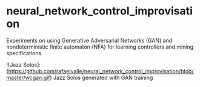 # neural_network_control_improvisation
Experiments on using Generative Adversarial Networks (GAN) and nondeterministic
finite automaton (NFA) for learning controllers and mining specifications. 

![Jazz Solos]:
(https://github.com/rafaelvalle/neural_network_control_improvisation/blob/master/wcgan.gif)
Jazz Solos generated with GAN training

